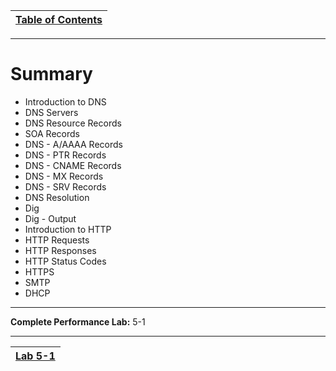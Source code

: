 |[Table of Contents](/00-Table-of-Contents.md)|
|---|

---

# Summary

* Introduction to DNS
* DNS Servers
* DNS Resource Records
* SOA Records
* DNS - A/AAAA Records
* DNS - PTR Records 
* DNS - CNAME Records
* DNS - MX Records
* DNS - SRV Records
* DNS Resolution
* Dig
* Dig - Output
* Introduction to HTTP
* HTTP Requests
* HTTP Responses
* HTTP Status Codes
* HTTPS
* SMTP
* DHCP

---

**Complete Performance Lab:** 5-1

---

|[Lab 5-1](/07-osi-layer-7/lab-5-1.md)|
|---|
